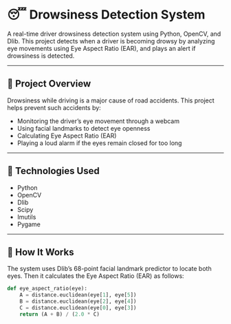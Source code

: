 # 😴 Drowsiness Detection System

A real-time driver drowsiness detection system using Python, OpenCV, and Dlib. This project detects when a driver is becoming drowsy by analyzing eye movements using Eye Aspect Ratio (EAR), and plays an alert if drowsiness is detected.

---

## 🚗 Project Overview

Drowsiness while driving is a major cause of road accidents. This project helps prevent such accidents by:

- Monitoring the driver’s eye movement through a webcam
- Using facial landmarks to detect eye openness
- Calculating Eye Aspect Ratio (EAR)
- Playing a loud alarm if the eyes remain closed for too long

---

## 🧠 Technologies Used

- Python
- OpenCV
- Dlib
- Scipy
- Imutils
- Pygame

---

## 🧪 How It Works

The system uses Dlib’s 68-point facial landmark predictor to locate both eyes. Then it calculates the Eye Aspect Ratio (EAR) as follows:

```python
def eye_aspect_ratio(eye):
	A = distance.euclidean(eye[1], eye[5])
	B = distance.euclidean(eye[2], eye[4])
	C = distance.euclidean(eye[0], eye[3])
	return (A + B) / (2.0 * C)
